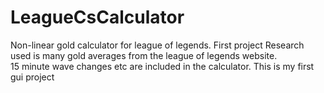 # LeagueCsCalculator
Non-linear gold calculator for league of legends.  First project
Research used is many gold averages from the league of legends website.  
15 minute wave changes etc are included in the calculator.
This is my first gui project 
